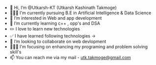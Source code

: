 - 👋 Hi, I’m @Utkarsh-KT (Utkarsh Kashinath Takmoge)
- 👨🏻‍🎓 I'm currently pursuing B.E in Artificial Intelligence & Data Science
- 👀 I’m interested in Web and app development
- 🌱 I’m currently learning c++ , opp's and DSA
- ✏️ I love to learn new technologies
- ✅ I have learned following technologies -> 
- 💞️ I’m looking to collaborate on web devlopment
- 👨🏻‍💻 I'm focusing on enhancing my programing and problem solving skill's
- 📫 You can reach me via my mail - utk.takmoge@gmail.com
